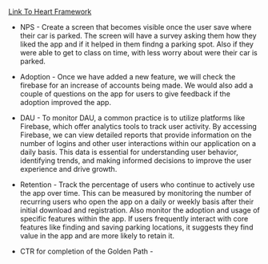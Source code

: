 [Link To Heart Framework](https://docs.google.com/presentation/d/1J1nEnExj2YdQdlcjSRDfIdixiDMKVcEhdbOESRRUSpk/edit#slide=id.gc8216bd24_20_0)

 - NPS - Create a screen that becomes visible once the user save where their car is parked. The screen will have a survey asking them how they liked the app and if it helped in them findng a parking spot. Also if they were able to get to class on time, with less worry about were their car is parked.

 - Adoption - Once we have added a new feature, we will check the firebase for an increase of accounts being made. We would also add a couple of questions on the app for users to give feedback if the adoption improved the app.

 - DAU - To monitor DAU, a common practice is to utilize platforms like Firebase, which offer analytics tools to track user activity. By accessing Firebase, we can view detailed reports that provide information on the number of logins and other user interactions within our application on a daily basis. This data is essential for understanding user behavior, identifying trends, and making informed decisions to improve the user experience and drive growth.

 - Retention - Track the percentage of users who continue to actively use the app over time. This can be measured by monitoring the number of recurring users who open the app on a daily or weekly basis after their initial download and registration. Also monitor the adoption and usage of specific features within the app. If users frequently interact with core features like finding and saving parking locations, it suggests they find value in the app and are more likely to retain it.

 - CTR for completion of the Golden Path -
